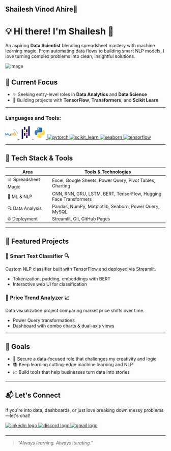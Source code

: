 ## Shailesh Vinod Ahire👋

# 💡 Hi there! I'm Shailesh 👋

An aspiring **Data Scientist** blending spreadsheet mastery with machine learning magic. From automating data flows to building smart NLP models, I love turning complex problems into clean, insightful solutions.

<img width="1584" height="396" alt="image" src="https://github.com/user-attachments/assets/bfcc241b-64cd-4a97-a86d-3c795322b0e5" />

## 🚀 Current Focus
- ✨ Seeking entry-level roles in **Data Analytics** and **Data Science**
- 🧠 Building projects with **TensorFlow**, **Transformers**, and **Scikit Learn**

---

<h3 align="left">Languages and Tools:</h3>
<p align="left"> <a href="https://www.mysql.com/" target="_blank" rel="noreferrer"> <img src="https://raw.githubusercontent.com/devicons/devicon/master/icons/mysql/mysql-original-wordmark.svg" alt="mysql" width="40" height="40"/> </a> <a href="https://pandas.pydata.org/" target="_blank" rel="noreferrer"> <img src="https://raw.githubusercontent.com/devicons/devicon/2ae2a900d2f041da66e950e4d48052658d850630/icons/pandas/pandas-original.svg" alt="pandas" width="40" height="40"/> </a> <a href="https://www.python.org" target="_blank" rel="noreferrer"> <img src="https://raw.githubusercontent.com/devicons/devicon/master/icons/python/python-original.svg" alt="python" width="40" height="40"/> </a> <a href="https://pytorch.org/" target="_blank" rel="noreferrer"> <img src="https://www.vectorlogo.zone/logos/pytorch/pytorch-icon.svg" alt="pytorch" width="40" height="40"/> </a> <a href="https://scikit-learn.org/" target="_blank" rel="noreferrer"> <img src="https://upload.wikimedia.org/wikipedia/commons/0/05/Scikit_learn_logo_small.svg" alt="scikit_learn" width="40" height="40"/> </a> <a href="https://seaborn.pydata.org/" target="_blank" rel="noreferrer"> <img src="https://seaborn.pydata.org/_images/logo-mark-lightbg.svg" alt="seaborn" width="40" height="40"/> </a> <a href="https://www.tensorflow.org" target="_blank" rel="noreferrer"> <img src="https://www.vectorlogo.zone/logos/tensorflow/tensorflow-icon.svg" alt="tensorflow" width="40" height="40"/> </a> </p>

-------

## 🧰 Tech Stack & Tools

| Area                | Tools & Technologies                                                  |
|---------------------|------------------------------------------------------------------------|
| 📊 Spreadsheet Magic | Excel, Google Sheets, Power Query, Pivot Tables, Charting             |
| 🧠 ML & NLP           | CNN, RNN, GRU, LSTM, BERT, TensorFlow, Hugging Face Transformers      |
| 🔍 Data Analysis      | Pandas, NumPy, Matplotlib, Seaborn, Power Query, MySQL                |
| 🌐 Deployment         | Streamlit, Git, GitHub Pages                                           |

---

## 📂 Featured Projects

### 🔹 Smart Text Classifier 🔍
Custom NLP classifier built with TensorFlow and deployed via Streamlit.
- Tokenization, padding, embeddings with BERT
- Interactive web UI for classification

### 🔹 Price Trend Analyzer 📈
Data visualization project comparing market price shifts over time.
- Power Query transformations
- Dashboard with combo charts & dual-axis views

---

## 🎯 Goals

- 🔧 Secure a data-focused role that challenges my creativity and logic
- 📚 Keep learning cutting-edge machine learning and NLP
- 📈 Build tools that help businesses turn data into stories

---

## 📬 Let's Connect

If you're into data, dashboards, or just love breaking down messy problems—let's chat!

<div align="left">
  <a href="https://www.linkedin.com/in/shailesh-ahire-80753b22b/" target="_blank">
    <img src="https://raw.githubusercontent.com/maurodesouza/profile-readme-generator/master/src/assets/icons/social/linkedin/default.svg" width="52" height="40" alt="linkedin logo"  />
  </a>
  <a href="shaileshvinodahire_52336" target="_blank">
    <img src="https://raw.githubusercontent.com/maurodesouza/profile-readme-generator/master/src/assets/icons/social/discord/default.svg" width="52" height="40" alt="discord logo"  />
  </a>
  <a href="shaileshahire8338@gmail.com" target="_blank">
    <img src="https://raw.githubusercontent.com/maurodesouza/profile-readme-generator/master/src/assets/icons/social/gmail/default.svg" width="52" height="40" alt="gmail logo"  />
  </a>
</div>

###

---

> _“Always learning. Always iterating.”_

